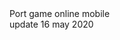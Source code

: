 <!DOCTYPE html>
 <html>
   <body>
Port game online mobile<br>
update 16 may 2020
   </body>
 </html>
